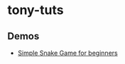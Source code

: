# tony-tuts

## Demos
* [Simple Snake Game for beginners](https://dplantera.github.io/tony-tuts/snake-beginner/)
